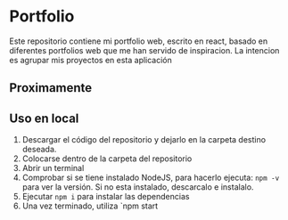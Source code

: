 
# Portfolio
Este repositorio contiene mi portfolio web, escrito en react, basado en diferentes portfolios web que me han servido de inspiracion. La intencion es agrupar mis proyectos en esta aplicación 

## Proximamente

## Uso en local
1. Descargar el código del repositorio y dejarlo en la carpeta destino deseada.
2. Colocarse dentro de la carpeta del repositorio
3. Abrir un terminal
4. Comprobar si se tiene instalado NodeJS, para hacerlo ejecuta: `npm -v` para ver la versión. Si no esta instalado, descarcalo e instalalo.
5. Ejecutar `npm i` para instalar las dependencias
6. Una vez terminado, utiliza `npm start
